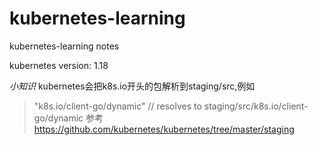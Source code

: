 # kubernetes-learning

kubernetes-learning notes 

kubernetes version: 1.18

*小知识*
kubernetes会把k8s.io开头的包解析到staging/src,例如
>"k8s.io/client-go/dynamic" // resolves to staging/src/k8s.io/client-go/dynamic
参考<https://github.com/kubernetes/kubernetes/tree/master/staging>